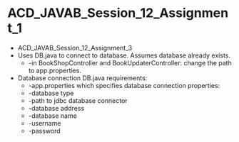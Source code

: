 # ACD_JAVAB_Session_12_Assignment_1
* ACD_JAVAB_Session_12_Assignment_3
* Uses DB.java to connect to database. Assumes database already exists.
  * -in BookShopController and BookUpdaterController: change the path to app.properties.
* Database connection DB.java requirements:
  * -app.properties which specifies database connection properties:
   * -database type
   * -path to jdbc database connector
   * -database address
   * -database name
   * -username
   * -password
